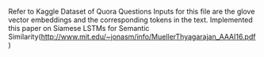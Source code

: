Refer to Kaggle Dataset of Quora Questions
Inputs for this file are the glove vector embeddings and the corresponding tokens in the text.
Implemented this paper on Siamese LSTMs for Semantic Similarity(http://www.mit.edu/~jonasm/info/MuellerThyagarajan_AAAI16.pdf)
